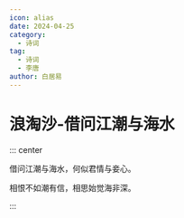 ```yaml
---
icon: alias
date: 2024-04-25
category:
  - 诗词
tag:
  - 诗词
  - 李唐
author: 白居易
---
```


# 浪淘沙-借问江潮与海水

<!-- more -->



::: center

借问江潮与海水，何似君情与妾心。

相恨不如潮有信，相思始觉海非深。

:::